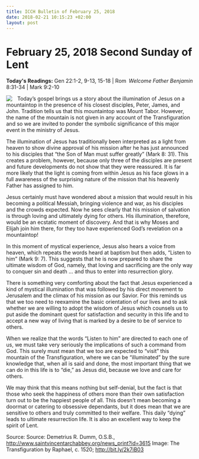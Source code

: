 ```yaml
---
title: ICCH Bulletin of February 25, 2018
date: 2018-02-21 10:15:23 +02:00
layout: post
---
```


# February 25, 2018 Second Sunday of Lent
<span style="float: right"><em>Welcome Father Benjamin</em></span>
**Today's Readings:** Gen 22:1-2, 9-13, 15-18 | Rom 8:31-34 | Mark 9:2-10


<img style="float: left; margin-right: 1em;" src="https://upload.wikimedia.org/wikipedia/commons/5/51/Transfiguration_Raphael.jpg">

Today’s gospel brings us a story about the illumination of Jesus on a mountaintop in the presence of his closest disciples, Peter, James, and John. Tradition tells us that this mountaintop was Mount Tabor. However, the name of the mountain is not given in any account of the Transfiguration and so we are invited to ponder the symbolic significance of this major event in the ministry of Jesus.

The illumination of Jesus has traditionally been interpreted as a light from heaven to show divine approval of his mission after he has just announced to his disciples that “the Son of Man must suffer greatly” (Mark 8: 31). This creates a problem, however, because only three of the disciples are present and future developments do not show that they were reassured. It is far more likely that the light is coming from within Jesus as his face glows in a full awareness of the surprising nature of the mission that his heavenly Father has assigned to him.

Jesus certainly must have wondered about a mission that would result in his becoming a political Messiah, bringing violence and war, as his disciples and the crowds expected. Now he sees clearly that his mission of salvation is through loving and ultimately dying for others. His illumination, therefore, would be an ecstatic moment of discovery. And that is why Moses and Elijah join him there, for they too have experienced God’s revelation on a mountaintop!

In this moment of mystical experience, Jesus also hears a voice from heaven, which repeats the words heard at baptism but then adds, “Listen to him” (Mark 9: 7). This suggests that he is now prepared to share the ultimate wisdom of God, namely, that loving and sacrificing are the only way to conquer sin and death … and thus to enter into resurrection glory.

There is something very comforting about the fact that Jesus experienced a kind of mystical illumination that was followed by his direct movement to Jerusalem and the climax of his mission as our Savior. For this reminds us that we too need to reexamine the basic orientation of our lives and to ask whether we are willing to adopt the wisdom of Jesus which counsels us to put aside the dominant quest for satisfaction and security in this life and to accept a new way of living that is marked by a desire to be of service to others.

When we realize that the words “Listen to him” are directed to each one of us, we must take very seriously the implications of such a command from God. This surely must mean that we too are expected to “visit” this mountain of the Transfiguration, where we can be “illuminated” by the sure knowledge that, when all is said and done, the most important thing that we can do in this life is to “die,” as Jesus did, because we love and care for others.

We may think that this means nothing but self-denial, but the fact is that those who seek the happiness of others more than their own satisfaction turn out to be the happiest people of all. This doesn’t mean becoming a doormat or catering to obsessive dependants, but it does mean that we are sensitive to others and truly committed to their welfare. This daily “dying” leads to ultimate resurrection life. It is also an excellent way to keep the spirit of Lent.

Source: Source: Demetrius R. Dumm, O.S.B., http://www.saintvincentarchabbey.org/news_print?id=3615
Image: The Transfiguration by Raphael, c. 1520; http://bit.ly/2k7iB03




